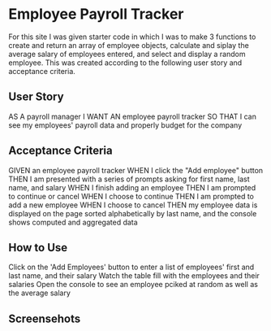 # Employee Payroll Tracker
For this site I was given starter code in which I was to make 3 functions to create and return an array of employee objects, calculate and siplay the average salary of employees entered, and select and display a random employee. This was created according to the following user story and acceptance criteria.

## User Story
AS A payroll manager
I WANT AN employee payroll tracker
SO THAT I can see my employees' payroll data and properly budget for the company

## Acceptance Criteria
GIVEN an employee payroll tracker
WHEN I click the "Add employee" button
THEN I am presented with a series of prompts asking for first name, last name, and salary
WHEN I finish adding an employee
THEN I am prompted to continue or cancel
WHEN I choose to continue
THEN I am prompted to add a new employee
WHEN I choose to cancel
THEN my employee data is displayed on the page sorted alphabetically by last name, and the console shows computed and aggregated data

## How to Use
Click on the 'Add Employees' button to enter a list of employees' first and last name, and their salary
Watch the table fill with the employees and their salaries
Open the console to see an employee pciked at random as well as the average salary

## Screensehots
